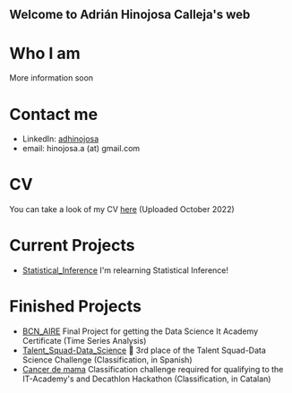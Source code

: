 ## Welcome to Adrián Hinojosa Calleja's web

# Who I am

More information soon


# Contact me

- LinkedIn: [adhinojosa](https://www.linkedin.com/in/adhinojosa/)
- email: hinojosa.a (at) gmail.com

# CV

You can take a look of my CV [here](https://github.com/hinojosaad/hinojosaad.github.io/blob/main/CV.pdf) (Uploaded October 2022)

# Current Projects
- [Statistical_Inference](https://github.com/hinojosaad/statistical_inference) I'm relearning Statistical Inference!


# Finished Projects
- [BCN_AIRE](https://github.com/hinojosaad/BCN_AIRE) Final Project for getting the Data Science It Academy Certificate (Time Series Analysis)
- [Talent_Squad-Data_Science](https://github.com/hinojosaad/Talent_Squad-Data_Science_I) :3rd_place_medal: 3rd place of the Talent Squad-Data Science Challenge (Classification, in Spanish)
- [Cancer de mama](https://github.com/hinojosaad/Cancer-de-mama-classificacio) Classification challenge required for qualifying to the IT-Academy's and Decathlon Hackathon (Classification, in Catalan)


<!-- You can use the [editor on GitHub](https://github.com/hinojosaad/hinojosaad.github.io/edit/main/index.md) to maintain and preview the content for your website in Markdown files.

Whenever you commit to this repository, GitHub Pages will run [Jekyll](https://jekyllrb.com/) to rebuild the pages in your site, from the content in your Markdown files.

### Markdown

Markdown is a lightweight and easy-to-use syntax for styling your writing. It includes conventions for

```markdown
Syntax highlighted code block

# Header 1
## Header 2
### Header 3

- Bulleted
- List

1. Numbered
2. List

**Bold** and _Italic_ and `Code` text

[Link](url) and ![Image](src)
```

For more details see [Basic writing and formatting syntax](https://docs.github.com/en/github/writing-on-github/getting-started-with-writing-and-formatting-on-github/basic-writing-and-formatting-syntax).

### Jekyll Themes

Your Pages site will use the layout and styles from the Jekyll theme you have selected in your [repository settings](https://github.com/hinojosaad/hinojosaad.github.io/settings/pages). The name of this theme is saved in the Jekyll `_config.yml` configuration file.

### Support or Contact

Having trouble with Pages? Check out our [documentation](https://docs.github.com/categories/github-pages-basics/) or [contact support](https://support.github.com/contact) and we’ll help you sort it out.-->
